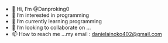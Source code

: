 - 👋 Hi, I’m @Danproking0
- 👀 I’m interested in programming
- 🌱 I’m currently learning programming
- 💞️ I’m looking to collaborate on ...
- 📫 How to reach me ...my email : danielainoko402@gmail.com

<!---
Danproking0/Danproking0 is a ✨ special ✨ repository because its `README.md` (this file) appears on your GitHub profile.
You can click the Preview link to take a look at your changes.
--->

